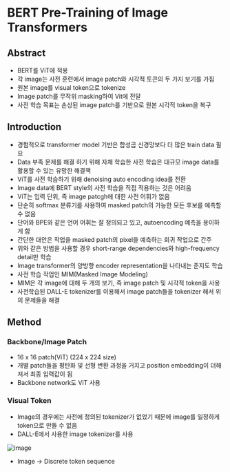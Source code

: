 # BERT Pre-Training of Image Transformers

## Abstract

- BERT를 ViT에 적용
- 각 image는 사전 훈련에서 image patch와 시각적 토큰의 두 가지 보기를 가짐
- 원본 image를 visual token으로 tokenize
- Image patch를 무작위 masking하여 Vit에 전달
- 사전 학습 목표는 손상된 image patch를 기반으로 원본 시각적 token을 복구

## Introduction

- 경험적으로 transformer model 기반은 합성곱 신경망보다 더 많은 train data 필요
- Data 부족 문제를 해결 하기 위해 자체 학습한 사전 학습은 대규모 image data를 활용할 수 있는 유망한 해결책
- ViT를 사전 학습하기 위해 denoising auto encoding idea를 전환
- Image data에 BERT style의 사전 학습을 직접 적용하는 것은 어려움
- ViT는 입력 단위, 즉 image patcgh에 대한 사전 어휘가 없음
- 단순히 softmax 분류기를 사용하여 masked patch의 가능한 모든 후보를 예측할 수 없음
- 단어와 BPE와 같은 언어 어휘는 잘 정의되고 있고, autoencoding 예측을 용이하게 함
- 간단한 대안은 작업을 masked patch의 pixel을 예측하는 회귀 작업으로 간주
- 위와 같은 방법을 사용할 경우 short-range dependencies와 high-frequency detail만 학습 
- Image transformer의 양방향 encoder representation을 나타내는 준지도 학습
- 사전 학습 작업인 MIM(Masked Image Modeling)
- MIM은 각 image에 대해 두 개의 보기, 즉 image patch 및 시각적 token을 사용
- 사전학습된 DALL-E tokenizer를 이용해서 image patch들을 tokenizer 해서 위의 문제들을 해결

## Method

### Backbone/Image Patch

- 16 x 16 patch(ViT) (224 x 224 size)
- 개별 patch들을 평탄화 및 선형 변환 과정을 거치고 position embedding이 더해져서 최종 입력값이 됨
- Backbone network도 ViT 사용

### Visual Token

- Image의 경우에는 사전에 정의된 tokenizer가 없었기 때문에 image를 일정하게 token으로 만들 수 없음
- DALL-E에서 사용한 image tokenizer를 사용

![image](https://user-images.githubusercontent.com/80622859/231164192-2b474623-7093-4642-8020-221385414532.png)

- Image -> Discrete token sequence

